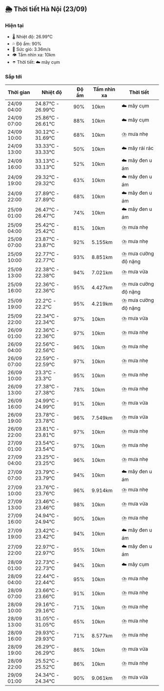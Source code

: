 ## 🌦️ Thời tiết Hà Nội (23/09)

### Hiện tại

- 🌡️ Nhiệt độ: 26.99℃
- 💦 Độ ẩm: 90%
- 💨 Sức gió: 3.36m/s
- 👁️ Tầm nhìn xa: 10km
- ☂️ Thời tiết: ☁️ mây cụm

### Sắp tới

| Thời gian | Nhiệt độ | Độ ẩm | Tầm nhìn xa | Thời tiết |
| --- | --- | --- | --- | --- |
| 24/09 04:00 | 24.87℃ - 26.99℃ | 90% | 10km | ☁️ mây cụm |
| 24/09 07:00 | 25.86℃ - 26.61℃ | 88% | 10km | ☁️ mây cụm |
| 24/09 10:00 | 30.12℃ - 31.69℃ | 68% | 10km | ⛈️ mưa nhẹ |
| 24/09 13:00 | 33.33℃ - 33.33℃ | 50% | 10km | ☁️ mây rải rác |
| 24/09 16:00 | 33.13℃ - 33.13℃ | 52% | 10km | ☁️ mây đen u ám |
| 24/09 19:00 | 29.32℃ - 29.32℃ | 63% | 10km | ☁️ mây đen u ám |
| 24/09 22:00 | 27.89℃ - 27.89℃ | 68% | 10km | ☁️ mây đen u ám |
| 25/09 01:00 | 26.47℃ - 26.47℃ | 74% | 10km | ☁️ mây đen u ám |
| 25/09 04:00 | 25.42℃ - 25.42℃ | 81% | 10km | ⛈️ mưa nhẹ |
| 25/09 07:00 | 23.87℃ - 23.87℃ | 92% | 5.155km | ⛈️ mưa nhẹ |
| 25/09 10:00 | 22.77℃ - 22.77℃ | 93% | 8.851km | ⛈️ mưa cường độ nặng |
| 25/09 13:00 | 22.38℃ - 22.38℃ | 94% | 7.021km | ⛈️ mưa vừa |
| 25/09 16:00 | 22.36℃ - 22.36℃ | 95% | 4.427km | ⛈️ mưa cường độ nặng |
| 25/09 19:00 | 22.2℃ - 22.2℃ | 95% | 4.219km | ⛈️ mưa cường độ nặng |
| 25/09 22:00 | 22.34℃ - 22.34℃ | 97% | 10km | ⛈️ mưa vừa |
| 26/09 01:00 | 22.36℃ - 22.36℃ | 97% | 10km | ⛈️ mưa nhẹ |
| 26/09 04:00 | 22.56℃ - 22.56℃ | 96% | 10km | ⛈️ mưa nhẹ |
| 26/09 07:00 | 22.59℃ - 22.59℃ | 97% | 10km | ⛈️ mưa nhẹ |
| 26/09 10:00 | 23.3℃ - 23.3℃ | 95% | 10km | ⛈️ mưa nhẹ |
| 26/09 13:00 | 27.38℃ - 27.38℃ | 78% | 10km | ⛈️ mưa nhẹ |
| 26/09 16:00 | 24.99℃ - 24.99℃ | 91% | 10km | ⛈️ mưa vừa |
| 26/09 19:00 | 23.78℃ - 23.78℃ | 96% | 7.549km | ⛈️ mưa vừa |
| 26/09 22:00 | 23.81℃ - 23.81℃ | 97% | 10km | ⛈️ mưa nhẹ |
| 27/09 01:00 | 23.54℃ - 23.54℃ | 97% | 10km | ⛈️ mưa nhẹ |
| 27/09 04:00 | 23.25℃ - 23.25℃ | 96% | 10km | ⛈️ mưa nhẹ |
| 27/09 07:00 | 23.79℃ - 23.79℃ | 94% | 10km | ☁️ mây đen u ám |
| 27/09 10:00 | 23.76℃ - 23.76℃ | 96% | 9.914km | ⛈️ mưa nhẹ |
| 27/09 13:00 | 23.46℃ - 23.46℃ | 98% | 10km | ⛈️ mưa vừa |
| 27/09 16:00 | 24.94℃ - 24.94℃ | 90% | 10km | ⛈️ mưa nhẹ |
| 27/09 19:00 | 23.42℃ - 23.42℃ | 94% | 10km | ☁️ mây đen u ám |
| 27/09 22:00 | 22.97℃ - 22.97℃ | 95% | 10km | ☁️ mây đen u ám |
| 28/09 01:00 | 22.73℃ - 22.73℃ | 94% | 10km | ☁️ mây cụm |
| 28/09 04:00 | 22.44℃ - 22.44℃ | 95% | 10km | ⛈️ mưa nhẹ |
| 28/09 07:00 | 23.66℃ - 23.66℃ | 91% | 10km | ⛈️ mưa nhẹ |
| 28/09 10:00 | 29.16℃ - 29.16℃ | 71% | 10km | ⛈️ mưa nhẹ |
| 28/09 13:00 | 31.05℃ - 31.05℃ | 65% | 10km | ⛈️ mưa nhẹ |
| 28/09 16:00 | 29.93℃ - 29.93℃ | 71% | 8.577km | ⛈️ mưa nhẹ |
| 28/09 19:00 | 26.29℃ - 26.29℃ | 86% | 10km | ⛈️ mưa vừa |
| 28/09 22:00 | 25.52℃ - 25.52℃ | 86% | 10km | ⛈️ mưa nhẹ |
| 29/09 01:00 | 24.34℃ - 24.34℃ | 90% | 9.061km | ⛈️ mưa vừa |
